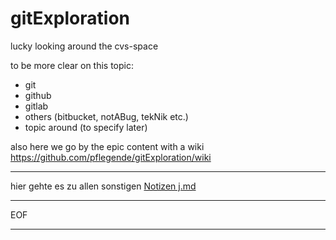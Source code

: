 # gitExploration
lucky looking around the cvs-space

to be more clear on this topic:
* git
* github
* gitlab
* others (bitbucket, notABug, tekNik etc.)
* topic around (to specify later)


also here we go by the epic content with a wiki  
https://github.com/pflegende/gitExploration/wiki




---

hier gehte es zu allen sonstigen [Notizen j.md](https://github.com/pflegende/gitExploration/blob/master/j.md)

___
EOF
___
